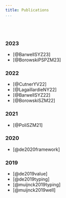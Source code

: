 ```yaml
---
title: Publications
...
```


 <br /> <br />

<!-- Here we will list our research output. -->
### 2023 ###
* [@BarwellSYZ23]
* [@BorowskiPSPZM23]


### 2022 ###
* [@CutnerYV22]
* [@LagaillardieNY22]
* [@BarwellSYZ22]
* [@BorowskiSZM22]

### 2021 ###
* [@PoliSZM21]

### 2020 ###
* [@de2020framework]

### 2019 ###
* [@de2019value]
* [@de2019typing]
* [@muijnck2019typing]
* [@muijnck2019well]
